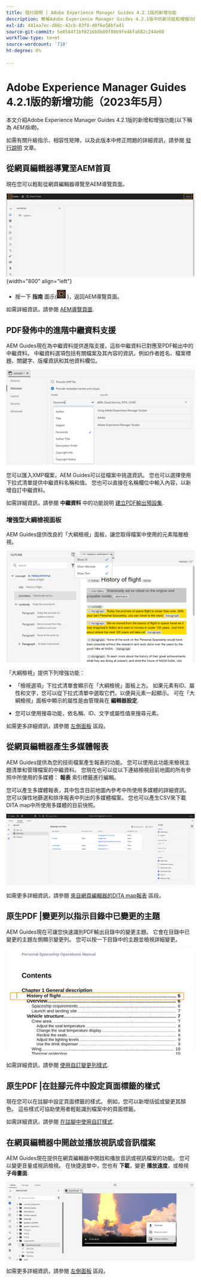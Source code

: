 ```yaml
---
title: 發行說明 | Adobe Experience Manager Guides 4.2.1版的新增功能
description: 瞭解Adobe Experience Manager Guides 4.2.1版中的新功能和增強功能
exl-id: 441aa7ec-d88c-42cb-83f0-d0f6e58bfa41
source-git-commit: 5e0584f1bf0216b8b00f00b9fe46fa682c244e08
workflow-type: tm+mt
source-wordcount: '710'
ht-degree: 0%

---
```


# Adobe Experience Manager Guides 4.2.1版的新增功能（2023年5月）

本文介紹Adobe Experience Manager Guides 4.2.1版的新增和增強功能(以下稱為 *AEM指南*)。

如需有關升級指示、相容性矩陣，以及此版本中修正問題的詳細資訊，請參閱 [發行說明](release-notes-4.2.1.md) 文章。

## 從網頁編輯器導覽至AEM首頁

現在您可以輕鬆從網頁編輯器導覽至AEM導覽頁面。

![](assets/web-editor-launch-page.png){width="800" align="left"}

* 按一下 **指南** 圖示(![](assets/aem-guides-icon.png) )，返回AEM導覽頁面。


如需詳細資訊，請參閱 [AEM導覽頁面](../user-guide/web-editor-launch-editor.md#id2056BG00RZJ).

## PDF發佈中的進階中繼資料支援

AEM Guides現在為中繼資料提供進階支援，這些中繼資料已對應至PDF輸出中的中繼資料。 中繼資料選項包括有關檔案及其內容的資訊，例如作者姓名、檔案標題、關鍵字、版權資訊和其他資料欄位。

<img src="assets/pdf-metadata.png" alt=" 原生pdf中繼資料">

您可以匯入XMP檔案，AEM Guides可以從檔案中挑選資訊。 您也可以選擇使用下拉式清單提供中繼資料名稱和值。 您也可以直接在名稱欄位中輸入內容，以新增自訂中繼資料。

如需詳細資訊，請參閱 **中繼資料** 中的功能說明 [建立PDF輸出預設集](../web-editor/native-pdf-web-editor.md).

### 增強型大綱檢視面板

AEM Guides提供改良的「大綱檢視」面板，讓您取得檔案中使用的元素階層檢視。

<img src="assets/select-element-content-outline-view_cs.png" alt=" 原生pdf中繼資料">

「大綱檢視」提供下列增強功能：

* 「檢視選項」下拉式清單會顯示在「大綱檢視」面板上方。 如果元素有ID、屬性和文字，您可以從下拉式清單中選取它們，以便與元素一起顯示。 可在「大綱檢視」面板中顯示的屬性是由管理員在 **編輯器設定**.

* 您可以使用搜尋功能，依名稱、ID、文字或屬性值來搜尋元素。

如需更多詳細資訊，請參閱 [左側面板](../user-guide/web-editor-features.md#id2051EA0M0HS) 區段。

## 從網頁編輯器產生多媒體報表

AEM Guides提供為您的技術檔案產生報表的功能。  您可以使用此功能來檢視主題清單和管理檔案的中繼資料。 您現在也可以從以下連結檢視目前地圖的所有參照中所使用的多媒體： **報表** 索引標籤進行編輯。

您可以產生多媒體報表，其中包含目前地圖內參考中所使用多媒體的詳細資訊。 您可以彈性地篩選和排序報表中列出的多媒體檔案。
您也可以產生CSV來下載DITA map中所使用多媒體的目前快照。

<img src="assets/web-editor-reports-multimedia.png" alt="多媒體報告" width="600">

如需更多詳細資訊，請參閱 [來自網頁編輯器的DITA map報表](../user-guide/reports-web-editor.md) 區段。

## 原生PDF |變更列以指示目錄中已變更的主題

AEM Guides現在可讓您快速識別PDF輸出目錄中的變更主題。  它會在目錄中已變更的主題左側顯示變更列。 您可以按一下目錄中的主題並檢視詳細變更。

<img src="assets/change-marker-toc.png" alt="在目錄中變更標籤 " width="500">

如需詳細資訊，請參閱 [使用自訂變更列樣式](../native-pdf/change-bar-style.md).



## 原生PDF |在註腳元件中設定頁面標籤的樣式

現在您可以在註腳中設定頁面標籤的樣式。 例如，您可以新增括弧或變更其顏色。 這些樣式可協助使用者輕鬆識別檔案中的頁面標籤。

如需詳細資訊，請參閱 [在註腳中使用自訂樣式](../native-pdf/footnote-number-style.md).

## 在網頁編輯器中開啟並播放視訊或音訊檔案

AEM Guides現在提供在網頁編輯器中開啟和播放音訊或視訊檔案的功能。 您可以變更音量或視訊檢視。 在快捷選單中，您也有 **下載**，變更 **播放速度**，或檢視 **子母畫面**.

<img src="assets/video-web-editor.png" alt="播放視訊" width="600">

如需更多詳細資訊，請參閱 [左側面板](../user-guide/web-editor-features.md#id2051EA0M0HS) 區段。

